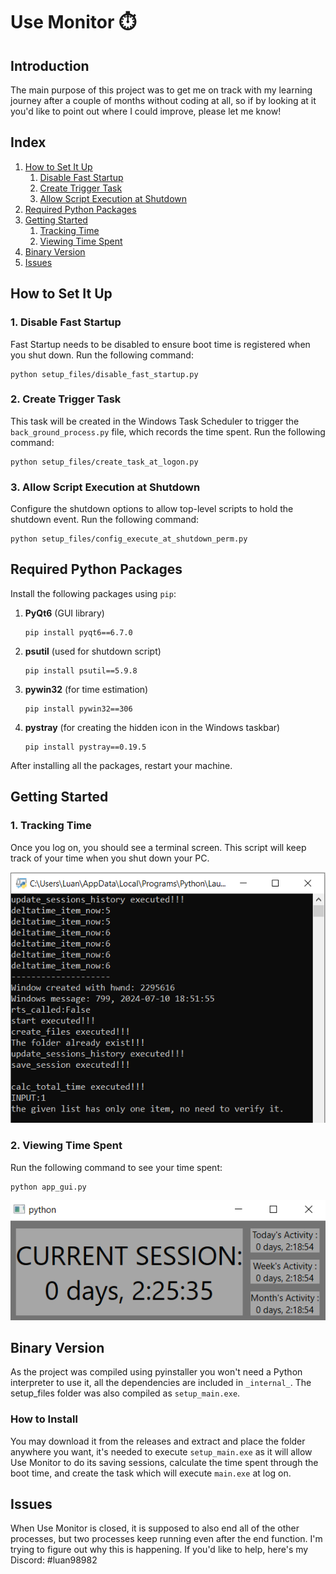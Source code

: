 # Use Monitor ⏱️

## Introduction
The main purpose of this project was to get me on track with my learning journey after a couple of months without coding at all, 
so if by looking at it you'd like to point out where I could improve, please let me know!

## Index
1. [How to Set It Up](#how-to-set-it-up)
   1. [Disable Fast Startup](#1-disable-fast-startup)
   2. [Create Trigger Task](#2-create-trigger-task)
   3. [Allow Script Execution at Shutdown](#3-allow-script-execution-at-shutdown)
2. [Required Python Packages](#required-python-packages)
3. [Getting Started](#getting-started)
   1. [Tracking Time](#1-tracking-time)
   2. [Viewing Time Spent](#2-viewing-time-spent)
4. [Binary Version](#binary-version)
5. [Issues](#issues)

## How to Set It Up

### 1. Disable Fast Startup
Fast Startup needs to be disabled to ensure boot time is registered when you shut down.
Run the following command:
```
python setup_files/disable_fast_startup.py
```

### 2. Create Trigger Task
This task will be created in the Windows Task Scheduler to trigger the `back_ground_process.py` file, which records the time spent.
Run the following command:
```
python setup_files/create_task_at_logon.py
```

### 3. Allow Script Execution at Shutdown
Configure the shutdown options to allow top-level scripts to hold the shutdown event.
Run the following command:
```
python setup_files/config_execute_at_shutdown_perm.py
```

## Required Python Packages
Install the following packages using `pip`:

1. **PyQt6** (GUI library)
   ```
   pip install pyqt6==6.7.0
   ```

2. **psutil** (used for shutdown script)
   ```
   pip install psutil==5.9.8
   ```

3. **pywin32** (for time estimation)
   ```
   pip install pywin32==306
   ```

4. **pystray** (for creating the hidden icon in the Windows taskbar)
   ```
   pip install pystray==0.19.5
   ```

After installing all the packages, restart your machine.

## Getting Started
### 1. Tracking Time
Once you log on, you should see a terminal screen. This script will keep track of your time when you shut down your PC.

![Terminal Screen](image-1.png)

### 2. Viewing Time Spent
Run the following command to see your time spent:
```
python app_gui.py
```
![GUI Screen](image.png)

## Binary Version

As the project was compiled using pyinstaller you won't need a Python interpreter to use it, all the dependencies are included in `_internal_`.
The setup_files folder was also compiled as `setup_main.exe`.

### How to Install

You may download it from the releases and extract and place the folder anywhere you want,  it's needed to execute `setup_main.exe` as it will allow Use Monitor to do its saving sessions, calculate 
the time spent through the boot time, and create the task which will execute `main.exe` at log on.

## Issues
When Use Monitor is closed, it is supposed to also end all of the other processes, but two processes keep running even after the end function.
I'm trying to figure out why this is happening. If you'd like to help, here's my Discord: #luan98982

